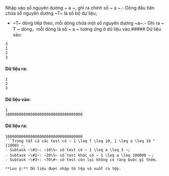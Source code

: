 Nhập vào số nguyên dương ~ a ~, ghi ra chính số ~ a ~.- Dòng đầu tiên chứa số nguyên dương ~T~ là số bộ dự liệu;
- ~T~ dòng tiếp theo, mỗi dòng chứa một số nguyên dương ~a~.- Ghi ra ~ T ~ dòng，mỗi dòng là số ~ a ~ tương ứng ở dữ liệu vào.##### Dữ liệu vào:
```plain
3
1
2
3
```

#### Dữ liệu ra:
```plain
1
2
3
```

#### Dữ liệu vào:
```plain
1
1000000000000000000000000000000000
```

#### Dữ liệu ra:
```plain
1000000000000000000000000000000000
```Trong tất cả các test có ~ 1 \leq T \leq 10, 1 \leq a \leq 10 ^ {1000} ~.
- Subtask ~\#1~: ~10\%~ số test có ~ 1 \leq a \leq 3 ~;
- Subtask ~\#2~: ~20\%~ số test khác có ~ 1 \leq a \leq 100000 ~；  
- Subtask ~\#3~: ~70\#~ số test còn lại không có ràng buộc gì thêm.

**Lưu ý:** Dữ liệu được nhập từ tệp và xuất ra tệp.